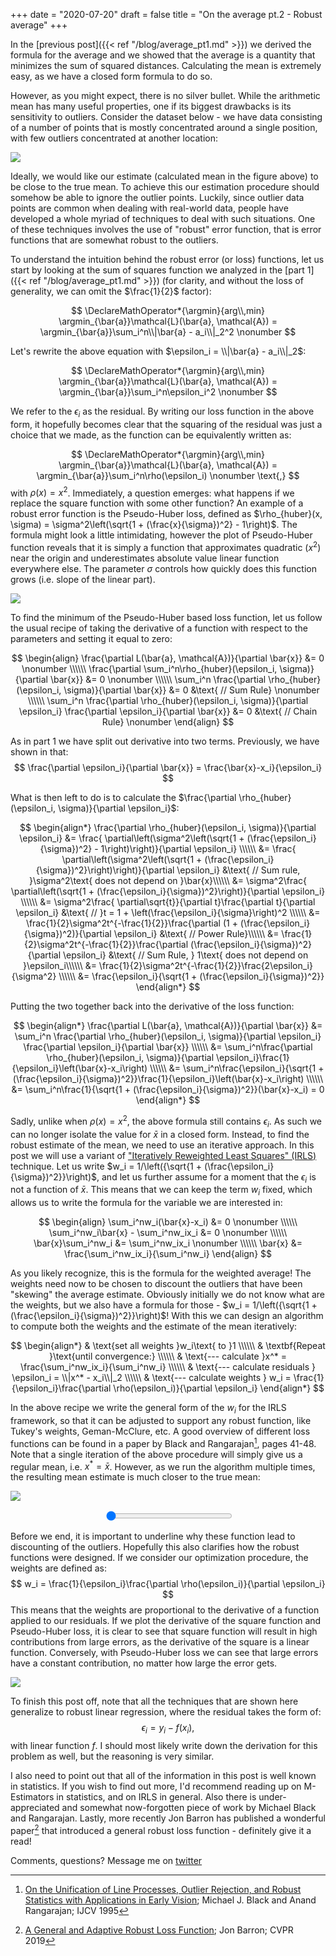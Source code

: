 +++
date = "2020-07-20"
draft = false
title = "On the average pt.2 - Robust average"
+++

In the [previous post]({{< ref "/blog/average_pt1.md" >}}) we derived the formula for the average and we showed that the average is a quantity that minimizes the sum of squared distances. Calculating the mean is extremely easy, as we have a closed form formula to do so.

However, as you might expect, there is no silver bullet. While the arithmetic mean has many useful properties, one if its biggest drawbacks is its sensitivity to outliers. Consider the dataset below - we have data consisting of a number of points that is mostly concentrated around a single position, with few outliers concentrated at another location:

![](calculated_mean.png#center)

Ideally, we would like our estimate (calculated mean in the figure above) to be close to the true mean. To achieve this our estimation procedure should somehow be able to ignore the outlier points. Luckily, since outlier data points are common when dealing with real-world data, people have developed a whole myriad of techniques to deal with such situations. One of these techniques involves the use of "robust" error function, that is error functions that are somewhat robust to the outliers.

To understand the intuition behind the robust error (or loss) functions, let us start by looking at the sum of squares function we analyzed in the [part 1]({{< ref "/blog/average_pt1.md" >}}) (for clarity, and without the loss of generality, we can omit the $\frac{1}{2}$ factor):

$$
\DeclareMathOperator*{\argmin}{arg\\,min}
\argmin_{\bar{a}}\mathcal{L}(\bar{a}, \mathcal{A}) = \argmin_{\bar{a}}\sum_i^n\\|\bar{a} - a_i\\|_2^2 \nonumber
$$

Let's rewrite the above equation with $\epsilon_i = \\|\bar{a} - a_i\\|_2$:

$$
\DeclareMathOperator*{\argmin}{arg\\,min}
\argmin_{\bar{a}}\mathcal{L}(\bar{a}, \mathcal{A}) = \argmin_{\bar{a}}\sum_i^n\epsilon_i^2 \nonumber
$$

We refer to the $\epsilon_i$ as the residual. By writing our loss function in the above form, it hopefully becomes clear that the squaring of the residual was just a choice that we made, as the function can be equivalently written as:

$$
\DeclareMathOperator*{\argmin}{arg\\,min}
\argmin_{\bar{a}}\mathcal{L}(\bar{a}, \mathcal{A}) = \argmin_{\bar{a}}\sum_i^n\rho(\epsilon_i) \nonumber \text{,}
$$
with $\rho(x) = x^2$. Immediately, a question emerges: what happens if we replace the square function with some other function? An example of a robust error function is the Pseudo-Huber loss, defined as $\rho_{huber}(x, \sigma) = \sigma^2\left(\sqrt{1 + (\frac{x}{\sigma})^2} - 1\right)$. The formula might look a little intimidating, however the plot of Pseudo-Huber function reveals that it is simply a function that approximates quadratic ($x^2$) near the origin and underestimates absolute value linear function everywhere else. The parameter $\sigma$ controls how quickly does this function grows (i.e. slope of the linear part).

![](functions.png#center)

To find the minimum of the Pseudo-Huber based loss function, let us follow the usual recipe of taking the derivative of a function with respect to the parameters and setting it equal to zero:

$$
\begin{align}
\frac{\partial L(\bar{a}, \mathcal{A})}{\partial \bar{x}} &= 0 \nonumber \\\\\\
\frac{\partial \sum_i^n\rho_{huber}(\epsilon_i, \sigma)}{\partial \bar{x}} &= 0 \nonumber \\\\\\
\sum_i^n \frac{\partial \rho_{huber}(\epsilon_i, \sigma)}{\partial \bar{x}} &= 0 &\text{ // Sum Rule} \nonumber  \\\\\\
\sum_i^n \frac{\partial \rho_{huber}(\epsilon_i, \sigma)}{\partial \epsilon_i} \frac{\partial \epsilon_i}{\partial \bar{x}} &= 0 &\text{ // Chain Rule} \nonumber
\end{align}
$$

As in part 1 we have split out derivative into two terms. Previously, we have shown in that:
$$
\frac{\partial \epsilon_i}{\partial \bar{x}} = \frac{\bar{x}-x_i}{\epsilon_i}
$$

What is then left to do is to calculate the $\frac{\partial \rho_{huber}(\epsilon_i, \sigma)}{\partial \epsilon_i}$:

$$
\begin{align*}
\frac{\partial \rho_{huber}(\epsilon_i, \sigma)}{\partial \epsilon_i} &= \frac{ \partial\left(\sigma^2\left(\sqrt{1 + (\frac{\epsilon_i}{\sigma})^2} - 1\right)\right)}{\partial \epsilon_i} \\\\\\
&= \frac{ \partial\left(\sigma^2\left(\sqrt{1 + (\frac{\epsilon_i}{\sigma})^2}\right)\right)}{\partial \epsilon_i} &\text{ // Sum rule, }\sigma^2\text{ does not depend on }\bar{x}\\\\\\
&= \sigma^2\frac{ \partial\left(\sqrt{1 + (\frac{\epsilon_i}{\sigma})^2}\right)}{\partial \epsilon_i} \\\\\\
&= \sigma^2\frac{ \partial\sqrt{t}}{\partial t}\frac{\partial t}{\partial \epsilon_i} &\text{ // }t = 1 + \left(\frac{\epsilon_i}{\sigma}\right)^2 \\\\\\
&= \frac{1}{2}\sigma^2t^{-\frac{1}{2}}\frac{\partial (1 + (\frac{\epsilon_i}{\sigma})^2)}{\partial \epsilon_i} &\text{ // Power Rule}\\\\\\
&= \frac{1}{2}\sigma^2t^{-\frac{1}{2}}\frac{\partial (\frac{\epsilon_i}{\sigma})^2}{\partial \epsilon_i} &\text{ // Sum Rule, } 1\text{ does not depend on }\epsilon_i\\\\\\
&= \frac{1}{2}\sigma^2t^{-\frac{1}{2}}\frac{2\epsilon_i}{\sigma^2} \\\\\\
&= \frac{\epsilon_i}{\sqrt{1 + (\frac{\epsilon_i}{\sigma})^2}}
\end{align*}
$$

Putting the two together back into the derivative of the loss function:

$$
\begin{align*}
\frac{\partial L(\bar{a}, \mathcal{A})}{\partial \bar{x}} &= \sum_i^n \frac{\partial \rho_{huber}(\epsilon_i, \sigma)}{\partial \epsilon_i} \frac{\partial \epsilon_i}{\partial \bar{x}} \\\\\\ 
&= \sum_i^n\frac{\partial \rho_{huber}(\epsilon_i, \sigma)}{\partial \epsilon_i}\frac{1}{\epsilon_i}\left(\bar{x}-x_i\right) \\\\\\
&= \sum_i^n\frac{\epsilon_i}{\sqrt{1 + (\frac{\epsilon_i}{\sigma})^2}}\frac{1}{\epsilon_i}\left(\bar{x}-x_i\right) \\\\\\
&= \sum_i^n\frac{1}{\sqrt{1 + (\frac{\epsilon_i}{\sigma})^2}}(\bar{x}-x_i) = 0
\end{align*}
$$

Sadly, unlike when $\rho(x) = x^2$, the above formula still contains $\epsilon_i$. As such we can no longer isolate the value for $\bar{x}$ in a closed form. Instead, to find the robust estimate of the mean, we need to use an iterative approach. In this post we will use a variant of ["Iteratively Reweighted Least Squares" (IRLS)](https://en.wikipedia.org/wiki/Iteratively_reweighted_least_squares) technique. Let us write $w_i = 1/\left({\sqrt{1 + (\frac{\epsilon_i}{\sigma})^2}}\right)$, and let us further assume for a moment that the $\epsilon_i$ is not a function of $\bar{x}$. This means that we can keep the term $w_i$ fixed, which allows us to write the formula for the variable we are interested in:

$$
\begin{align}
\sum_i^nw_i(\bar{x}-x_i) &= 0 \nonumber \\\\\\
\sum_i^nw_i\bar{x} - \sum_i^nw_ix_i &= 0 \nonumber \\\\\\
\bar{x}\sum_i^nw_i &= \sum_i^nw_ix_i \nonumber \\\\\\
\bar{x} &= \frac{\sum_i^nw_ix_i}{\sum_i^nw_i}
\end{align}
$$

As you likely recognize, this is the formula for the weighted average! The weights need now to be chosen to discount the outliers that have been "skewing" the average estimate. Obviously initially we do not know what are the weights, but we also have a formula for those - $w_i = 1/\left({\sqrt{1 + (\frac{\epsilon_i}{\sigma})^2}}\right)$! With this we can design an algorithm to compute both the weights and the estimate of the mean iteratively:

$$
\begin{align*}
& \text{set all weights }w_i\text{ to }1 \\\\\\
& \textbf{Repeat }\text{until convergence:} \\\\\\
& \text{--- calculate }x^* = \frac{\sum_i^nw_ix_i}{\sum_i^nw_i} \\\\\\ 
& \text{--- calculate residuals } \epsilon_i = \\|x^* - x_i\\|_2 \\\\\\
& \text{--- calculate weights } w_i = \frac{1}{\epsilon_i}\frac{\partial \rho(\epsilon_i)}{\partial \epsilon_i} 
\end{align*}
$$

In the above recipe we write the general form of the $w_i$ for the IRLS framework, so that it can be adjusted to support any robust function, like Tukey's weights, Geman-McClure, etc. A good overview of different loss functions can be found in a paper by Black and Rangarajan[^black95], pages 41-48. Note that a single iteration of the above procedure will simply give us a regular mean, i.e. $x^* = \bar{x}$. However, as we run the algorithm multiple times, the resulting mean estimate is much closer to the true mean:

<!-- ![](robust_mean.png#center) -->
<img src='robust_mean_000.png#center' id="image"></img>
<div style="width:40%; margin: 0 auto; text-align:center;">
<input style="width:100%" type="range" id="iter_count" name="iter_count" min="0" max="9" value="0">
</div>

<script>
var slider = document.getElementById("iter_count");
var image = document.getElementById("image");
image.src = 'robust_mean_000.png#center';
slider.oninput = function() {
  image.src = 'robust_mean_00' + this.value + '.png#center';
}
</script> 

Before we end, it is important to underline why these function lead to discounting of the outliers. Hopefully this also clarifies how the robust functions were designed. If we consider our optimization procedure, the weights are defined as:
$$
w_i = \frac{1}{\epsilon_i}\frac{\partial \rho(\epsilon_i)}{\partial \epsilon_i}
$$
This means that the weights are proportional to the derivative of a function applied to our residuals. If we plot the derivative of the square function and Pseudo-Huber loss, it is clear to see that square function will result in high contributions from large errors, as the derivative of the square is a linear function. Conversely, with Pseudo-Huber loss we can see that large errors have a constant contribution, no matter how large the error gets.

![](derivatives.png#center)

To finish this post off, note that all the techniques that are shown here generalize to robust linear regression, where the residual takes the form of:
$$
\epsilon_i = y_i - f(x_i),
$$
with linear function $f$. I should most likely write down the derivation for this problem as well, but the reasoning is very similar.

I also need to point out that all of the information in this post is well known in statistics. If you wish to find out more, I'd recommend reading up on M-Estimators in statistics, and on IRLS in general. Also there is under-appreciated and somewhat now-forgotten piece of work by Michael Black and Rangarajan. Lastly, more recently Jon Barron has published a wonderful paper[^barron19] that introduced a general robust loss function - definitely give it a read!

Comments, questions? Message me on [twitter](https://twitter.com/maciejhalber)

[^barron19]: [A General and Adaptive Robust Loss Function](https://arxiv.org/abs/1701.03077); Jon Barron; CVPR 2019
[^black95]: [On the Unification of Line Processes, Outlier Rejection, and Robust Statistics with Applications in Early Vision](https://www.cise.ufl.edu/~anand/pdf/ijcv.pdf); Michael J. Black and Anand Rangarajan; IJCV 1995